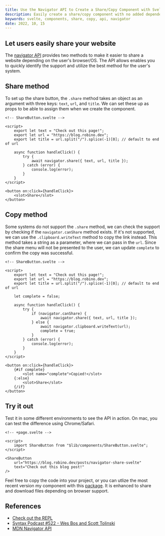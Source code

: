 ```yaml
---
title: Use the Navigator API to Create a Share/Copy Component with Svelte
description: Easily create a share/copy component with no added dependencies.
keywords: svelte, components, share, copy, api, navigator
date: 2022, 10, 15
---
```


## Let users easily share your website

The [navigator API](https://developer.mozilla.org/en-US/docs/Web/API/Navigator/share) provides two methods to make it easier to share a website depending on the user's browser/OS. The API allows enables you to quickly identify the support and utilize the best method for the user's system.

## Share method

To set up the share button, the `.share` method takes an object as an argument with three keys: `text`, `url`, and `title`. We can set these up as props to be able to assign them when we create the component.

```svelte
<!-- ShareButton.svelte -->

<script>
	export let text = "Check out this page!";
	export let url = "https://blog.robino.dev";
	export let title = url.split("/").splice(-1)[0]; // default to end of url

	async function handleClick() {
		try {
			await navigator.share({ text, url, title });
		} catch (error) {
			console.log(error);
		}
	}
</script>

<button on:click={handleClick}>
	<slot>Share</slot>
</button>
```

## Copy method

Some systems do not support the `.share` method, we can check the support by checking if the `navigator.canShare` method exists. If it's not supported, we can use the `.clipboard.writeText` method to copy the link instead. This method takes a string as a parameter, where we can pass in the `url`. Since the share menu will not be presented to the user, we can update `complete` to confirm the copy was successful.

```svelte
<!-- ShareButton.svelte -->

<script>
	export let text = "Check out this page!";
	export let url = "https://blog.robino.dev";
	export let title = url.split("/").splice(-1)[0]; // default to end of url

	let complete = false;

	async function handleClick() {
		try {
			if (navigator.canShare) {
				await navigator.share({ text, url, title });
			} else {
				await navigator.clipboard.writeText(url);
				complete = true;
			}
		} catch (error) {
			console.log(error);
		}
	}
</script>

<button on:click={handleClick}>
	{#if complete}
		<slot name="complete">Copied!</slot>
	{:else}
		<slot>Share</slot>
	{/if}
</button>
```

## Try it out

Test it in some different environments to see the API in action. On mac, you can test the difference using Chrome/Safari.

```svelte
<!-- +page.svelte -->

<script>
	import ShareButton from "$lib/components/ShareButton.svelte";
</script>

<ShareButton
	url="https://blog.robino.dev/posts/navigator-share-svelte"
	text="Check out this blog post!"
/>
```

Feel free to copy the code into your project, or you can utlize the most recent version my component with this [package](https://github.com/rossrobino/drab). It is enhanced to share and download files depending on browser support.

## References

- [Check out the REPL](https://svelte.dev/repl/ef8dd271735d440cb6c65936ccecfa9d?version=3.51.0)
- [Syntax Podcast #522 - Wes Bos and Scott Tolinski](https://syntax.fm/show/522/use-the-platform)
- [MDN Navigator API](https://developer.mozilla.org/en-US/docs/Web/API/Navigator/share)
